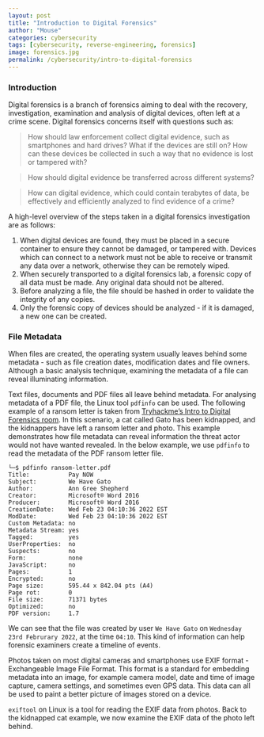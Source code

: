 ```yaml
---
layout: post
title: "Introduction to Digital Forensics"
author: "Mouse"
categories: cybersecurity
tags: [cybersecurity, reverse-engineering, forensics]
image: forensics.jpg
permalink: /cybersecurity/intro-to-digital-forensics
---
```


### Introduction

Digital forensics is a branch of forensics aiming to deal with the recovery, investigation, examination and analysis of digital devices, often left at a crime scene. Digital forensics concerns itself with questions such as:
>How should law enforcement collect digital evidence, such as smartphones and hard drives? What if the devices are still on? How can these devices be collected in such a way that no evidence is lost or tampered with?


>How should digital evidence be transferred across different systems?


>How can digital evidence, which could contain terabytes of data, be effectively and efficiently analyzed to find evidence of a crime?

A high-level overview of the steps taken in a digital forensics investigation are as follows:
1. When digital devices are found, they must be placed in a secure container to ensure they cannot be damaged, or tampered with. Devices which can connect to a network must not be able to receive or transmit any data over a network, otherwise they can be remotely wiped.
2. When securely transported to a digital forensics lab, a forensic copy of all data must be made. Any original data should not be altered.
3. Before analyzing a file, the file should be hashed in order to validate the integrity of any copies.
4. Only the forensic copy of devices should be analyzed - if it is damaged, a new one can be created.

### File Metadata

When files are created, the operating system usually leaves behind some metadata - such as file creation dates, modification dates and file owners. Although a basic analysis technique, examining the metadata of a file can reveal illuminating information.

Text files, documents and PDF files all leave behind metadata. For analysing metadata of a PDF file, the Linux tool ```pdfinfo``` can be used. The following example of a ransom letter is taken from [Tryhackme’s Intro to Digital Forensics room](https://tryhackme.com/room/introdigitalforensics). In this scenario, a cat called Gato has been kidnapped, and the kidnappers have left a ransom letter and photo. This example demonstrates how file metadata can reveal information the threat actor would not have wanted revealed. In the below example, we use ```pdfinfo``` to read the metadata of the PDF ransom letter file.

```
└─$ pdfinfo ransom-letter.pdf
Title:           Pay NOW
Subject:         We Have Gato
Author:          Ann Gree Shepherd
Creator:         Microsoft® Word 2016
Producer:        Microsoft® Word 2016
CreationDate:    Wed Feb 23 04:10:36 2022 EST
ModDate:         Wed Feb 23 04:10:36 2022 EST
Custom Metadata: no
Metadata Stream: yes
Tagged:          yes
UserProperties:  no
Suspects:        no
Form:            none
JavaScript:      no
Pages:           1
Encrypted:       no
Page size:       595.44 x 842.04 pts (A4)
Page rot:        0
File size:       71371 bytes
Optimized:       no
PDF version:     1.7
```
We can see that the file was created by user ```We Have Gato``` on ```Wednesday 23rd Februrary 2022```, at the time ```04:10```. This kind of information can help forensic examiners create a timeline of events.

Photos taken on most digital cameras and smartphones use EXIF format - Exchangeable Image File Format. This format is a standard for embedding metadata into an image, for example camera model, date and time of image capture, camera settings, and sometimes even GPS data. This data can all be used to paint a better picture of images stored on a device.

```exiftool``` on Linux is a tool for reading the EXIF data from photos. Back to the kidnapped cat example, we now examine the EXIF data of the photo left behind.

